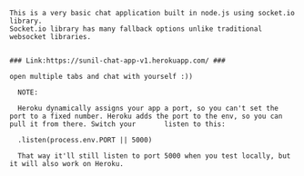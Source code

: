 

    This is a very basic chat application built in node.js using socket.io library.
    Socket.io library has many fallback options unlike traditional websocket libraries.


    ### Link:https://sunil-chat-app-v1.herokuapp.com/ ###

    open multiple tabs and chat with yourself :))

      NOTE:
      
      Heroku dynamically assigns your app a port, so you can't set the port to a fixed number. Heroku adds the port to the env, so you can pull it from there. Switch your       listen to this:

      .listen(process.env.PORT || 5000)

      That way it'll still listen to port 5000 when you test locally, but it will also work on Heroku.
